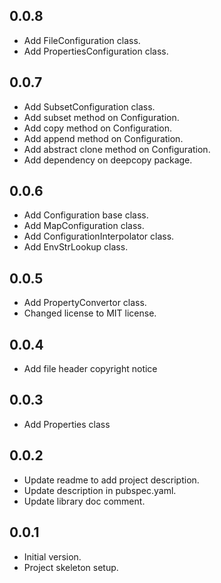 ## 0.0.8
- Add FileConfiguration class.
- Add PropertiesConfiguration class.

## 0.0.7
- Add SubsetConfiguration class.
- Add subset method on Configuration.
- Add copy method on Configuration.
- Add append method on Configuration.
- Add abstract clone method on Configuration.
- Add dependency on deepcopy package.

## 0.0.6
- Add Configuration base class.
- Add MapConfiguration class.
- Add ConfigurationInterpolator class.
- Add EnvStrLookup class.

## 0.0.5
- Add PropertyConvertor class.
- Changed license to MIT license.

## 0.0.4
- Add file header copyright notice

## 0.0.3
- Add Properties class

## 0.0.2
- Update readme to add project description.
- Update description in pubspec.yaml.
- Update library doc comment.

## 0.0.1
- Initial version.
- Project skeleton setup.
